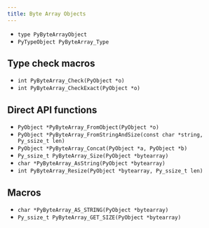 ```yaml
---
title: Byte Array Objects
---
```


- `type PyByteArrayObject`
- `PyTypeObject PyByteArray_Type`

## Type check macros

- `int PyByteArray_Check(PyObject *o)`
- `int PyByteArray_CheckExact(PyObject *o)`

## Direct API functions

- `PyObject *PyByteArray_FromObject(PyObject *o)`
- `PyObject *PyByteArray_FromStringAndSize(const char *string, Py_ssize_t len)`
- `PyObject *PyByteArray_Concat(PyObject *a, PyObject *b)`
- `Py_ssize_t PyByteArray_Size(PyObject *bytearray)`
- `char *PyByteArray_AsString(PyObject *bytearray)`
- `int PyByteArray_Resize(PyObject *bytearray, Py_ssize_t len)`

## Macros

- `char *PyByteArray_AS_STRING(PyObject *bytearray)`
- `Py_ssize_t PyByteArray_GET_SIZE(PyObject *bytearray)`
